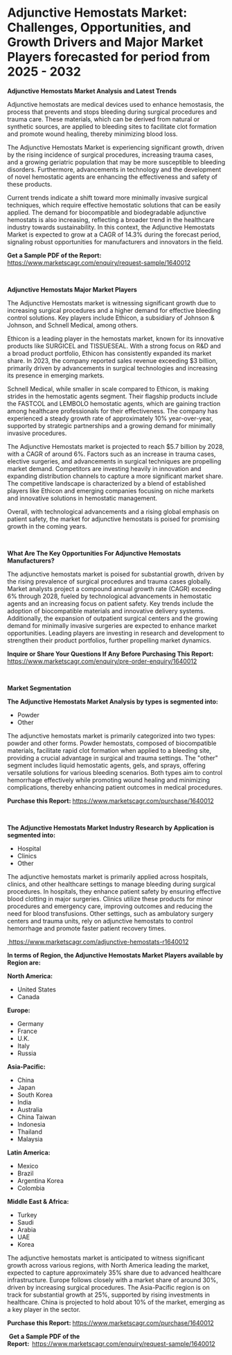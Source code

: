 <p><h1>Adjunctive Hemostats Market: Challenges, Opportunities, and Growth Drivers and Major Market Players forecasted for period from 2025 - 2032</h1></p><p><strong>Adjunctive Hemostats Market Analysis and Latest Trends</strong></p>
<p><p>Adjunctive hemostats are medical devices used to enhance hemostasis, the process that prevents and stops bleeding during surgical procedures and trauma care. These materials, which can be derived from natural or synthetic sources, are applied to bleeding sites to facilitate clot formation and promote wound healing, thereby minimizing blood loss.</p><p>The Adjunctive Hemostats Market is experiencing significant growth, driven by the rising incidence of surgical procedures, increasing trauma cases, and a growing geriatric population that may be more susceptible to bleeding disorders. Furthermore, advancements in technology and the development of novel hemostatic agents are enhancing the effectiveness and safety of these products.</p><p>Current trends indicate a shift toward more minimally invasive surgical techniques, which require effective hemostatic solutions that can be easily applied. The demand for biocompatible and biodegradable adjunctive hemostats is also increasing, reflecting a broader trend in the healthcare industry towards sustainability. In this context, the Adjunctive Hemostats Market is expected to grow at a CAGR of 14.3% during the forecast period, signaling robust opportunities for manufacturers and innovators in the field.</p></p>
<p><strong>Get a Sample PDF of the Report:&nbsp;</strong> <a href="https://www.marketscagr.com/enquiry/request-sample/1640012?utm_campaign=1901&utm_medium=2&utm_source=Github&utm_content=ia&utm_term=19042025&utm_id=adjunctive-hemostats">https://www.marketscagr.com/enquiry/request-sample/1640012</a></p>
<p>&nbsp;</p>
<p><strong>Adjunctive Hemostats Major Market Players</strong></p>
<p><p>The Adjunctive Hemostats market is witnessing significant growth due to increasing surgical procedures and a higher demand for effective bleeding control solutions. Key players include Ethicon, a subsidiary of Johnson & Johnson, and Schnell Medical, among others.</p><p>Ethicon is a leading player in the hemostats market, known for its innovative products like SURGICEL and TISSUESEAL. With a strong focus on R&D and a broad product portfolio, Ethicon has consistently expanded its market share. In 2023, the company reported sales revenue exceeding $3 billion, primarily driven by advancements in surgical technologies and increasing its presence in emerging markets.</p><p>Schnell Medical, while smaller in scale compared to Ethicon, is making strides in the hemostatic agents segment. Their flagship products include the FASTCOL and LEMBOLO hemostatic agents, which are gaining traction among healthcare professionals for their effectiveness. The company has experienced a steady growth rate of approximately 10% year-over-year, supported by strategic partnerships and a growing demand for minimally invasive procedures.</p><p>The Adjunctive Hemostats market is projected to reach $5.7 billion by 2028, with a CAGR of around 6%. Factors such as an increase in trauma cases, elective surgeries, and advancements in surgical techniques are propelling market demand. Competitors are investing heavily in innovation and expanding distribution channels to capture a more significant market share. The competitive landscape is characterized by a blend of established players like Ethicon and emerging companies focusing on niche markets and innovative solutions in hemostatic management. </p><p>Overall, with technological advancements and a rising global emphasis on patient safety, the market for adjunctive hemostats is poised for promising growth in the coming years.</p></p>
<p>&nbsp;</p>
<p><strong>What Are The Key Opportunities For Adjunctive Hemostats Manufacturers?</strong></p>
<p><p>The adjunctive hemostats market is poised for substantial growth, driven by the rising prevalence of surgical procedures and trauma cases globally. Market analysts project a compound annual growth rate (CAGR) exceeding 6% through 2028, fueled by technological advancements in hemostatic agents and an increasing focus on patient safety. Key trends include the adoption of biocompatible materials and innovative delivery systems. Additionally, the expansion of outpatient surgical centers and the growing demand for minimally invasive surgeries are expected to enhance market opportunities. Leading players are investing in research and development to strengthen their product portfolios, further propelling market dynamics.</p></p>
<p><strong>Inquire or Share Your Questions If Any Before Purchasing This Report:</strong> <a href="https://www.marketscagr.com/enquiry/pre-order-enquiry/1640012?utm_campaign=1901&utm_medium=2&utm_source=Github&utm_content=ia&utm_term=19042025&utm_id=adjunctive-hemostats">https://www.marketscagr.com/enquiry/pre-order-enquiry/1640012</a></p>
<p>&nbsp;</p>
<p><strong>Market Segmentation</strong></p>
<p><strong>The Adjunctive Hemostats Market Analysis by types is segmented into:</strong></p>
<p><ul><li>Powder</li><li>Other</li></ul></p>
<p><p>The adjunctive hemostats market is primarily categorized into two types: powder and other forms. Powder hemostats, composed of biocompatible materials, facilitate rapid clot formation when applied to a bleeding site, providing a crucial advantage in surgical and trauma settings. The "other" segment includes liquid hemostatic agents, gels, and sprays, offering versatile solutions for various bleeding scenarios. Both types aim to control hemorrhage effectively while promoting wound healing and minimizing complications, thereby enhancing patient outcomes in medical procedures.</p></p>
<p><strong>Purchase this Report:&nbsp;</strong><a href="https://www.marketscagr.com/purchase/1640012?utm_campaign=1901&utm_medium=2&utm_source=Github&utm_content=ia&utm_term=19042025&utm_id=adjunctive-hemostats">https://www.marketscagr.com/purchase/1640012</a></p>
<p>&nbsp;</p>
<p><strong>The Adjunctive Hemostats Market Industry Research by Application is segmented into:</strong></p>
<p><ul><li>Hospital</li><li>Clinics</li><li>Other</li></ul></p>
<p><p>The adjunctive hemostats market is primarily applied across hospitals, clinics, and other healthcare settings to manage bleeding during surgical procedures. In hospitals, they enhance patient safety by ensuring effective blood clotting in major surgeries. Clinics utilize these products for minor procedures and emergency care, improving outcomes and reducing the need for blood transfusions. Other settings, such as ambulatory surgery centers and trauma units, rely on adjunctive hemostats to control hemorrhage and promote faster patient recovery times.</p></p>
<p><a href="https://www.marketscagr.com/adjunctive-hemostats-r1640012?utm_campaign=1901&utm_medium=2&utm_source=Github&utm_content=ia&utm_term=19042025&utm_id=adjunctive-hemostats">&nbsp;https://www.marketscagr.com/adjunctive-hemostats-r1640012</a></p>
<p><strong>In terms of Region, the Adjunctive Hemostats Market Players available by Region are:</strong></p>
<p>
    <p> <strong> North America: </strong>
        <ul>
            <li>United States</li>
            <li>Canada</li>
        </ul>
        </p> 
    <p> <strong> Europe: </strong>
        <ul>
            <li>Germany</li>
            <li>France</li>
            <li>U.K.</li>
            <li>Italy</li>
            <li>Russia</li>
        </ul>
        </p> 
    <p> <strong> Asia-Pacific: </strong>
        <ul>
            <li>China</li>
            <li>Japan</li>
            <li>South Korea</li>
            <li>India</li>
            <li>Australia</li>
            <li>China Taiwan</li>
            <li>Indonesia</li>
            <li>Thailand</li>
            <li>Malaysia</li>
        </ul>
        </p> 
    <p> <strong> Latin America: </strong>
        <ul>
            <li>Mexico</li>
            <li>Brazil</li>
            <li>Argentina Korea</li>
            <li>Colombia</li>
        </ul>
        </p> 
    <p> <strong> Middle East & Africa: </strong>
        <ul>
            <li>Turkey</li>
            <li>Saudi</li>
            <li>Arabia</li>
            <li>UAE</li>
            <li>Korea</li>
        </ul>
    </p>
    </p>
<p><p>The adjunctive hemostats market is anticipated to witness significant growth across various regions, with North America leading the market, expected to capture approximately 35% share due to advanced healthcare infrastructure. Europe follows closely with a market share of around 30%, driven by increasing surgical procedures. The Asia-Pacific region is on track for substantial growth at 25%, supported by rising investments in healthcare. China is projected to hold about 10% of the market, emerging as a key player in the sector.</p></p>
<p><strong>Purchase this Report: </strong><a href="https://www.marketscagr.com/purchase/1640012?utm_campaign=1901&utm_medium=2&utm_source=Github&utm_content=ia&utm_term=19042025&utm_id=adjunctive-hemostats">https://www.marketscagr.com/purchase/1640012</a></p>
<p>&nbsp;<strong>Get a Sample PDF of the Report:&nbsp;&nbsp;</strong><a href="https://www.marketscagr.com/enquiry/request-sample/1640012?utm_campaign=1901&utm_medium=2&utm_source=Github&utm_content=ia&utm_term=19042025&utm_id=adjunctive-hemostats">https://www.marketscagr.com/enquiry/request-sample/1640012</a></p>
<p><strong></strong></p>
<p><p></p><p></p><p></p></p>